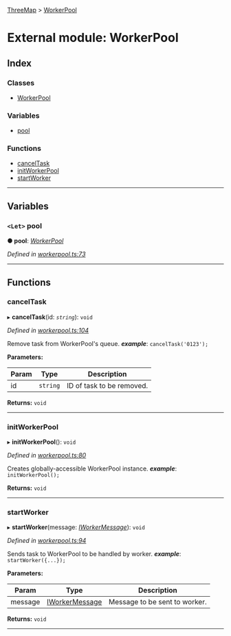 [ThreeMap](../README.md) > [WorkerPool](../modules/workerpool.md)

# External module: WorkerPool

## Index

### Classes

* [WorkerPool](../classes/workerpool.workerpool-1.md)

### Variables

* [pool](workerpool.md#pool)

### Functions

* [cancelTask](workerpool.md#canceltask)
* [initWorkerPool](workerpool.md#initworkerpool)
* [startWorker](workerpool.md#startworker)

---

## Variables

<a id="pool"></a>

### `<Let>` pool

**● pool**: *[WorkerPool](../classes/workerpool.workerpool-1.md)*

*Defined in [workerpool.ts:73](https://github.com/areknawo/Three-Map/blob/41e1f78/src/workerpool.ts#L73)*

___

## Functions

<a id="canceltask"></a>

###  cancelTask

▸ **cancelTask**(id: *`string`*): `void`

*Defined in [workerpool.ts:104](https://github.com/areknawo/Three-Map/blob/41e1f78/src/workerpool.ts#L104)*

Remove task from WorkerPool's queue.
*__example__*: `cancelTask('0123');`

**Parameters:**

| Param | Type | Description |
| ------ | ------ | ------ |
| id | `string` |  ID of task to be removed. |

**Returns:** `void`

___
<a id="initworkerpool"></a>

###  initWorkerPool

▸ **initWorkerPool**(): `void`

*Defined in [workerpool.ts:80](https://github.com/areknawo/Three-Map/blob/41e1f78/src/workerpool.ts#L80)*

Creates globally-accessible WorkerPool instance.
*__example__*: `initWorkerPool();`

**Returns:** `void`

___
<a id="startworker"></a>

###  startWorker

▸ **startWorker**(message: *[IWorkerMessage](../interfaces/interfaces.iworkermessage.md)*): `void`

*Defined in [workerpool.ts:94](https://github.com/areknawo/Three-Map/blob/41e1f78/src/workerpool.ts#L94)*

Sends task to WorkerPool to be handled by worker.
*__example__*: `startWorker({...});`

**Parameters:**

| Param | Type | Description |
| ------ | ------ | ------ |
| message | [IWorkerMessage](../interfaces/interfaces.iworkermessage.md) |  Message to be sent to worker. |

**Returns:** `void`

___

